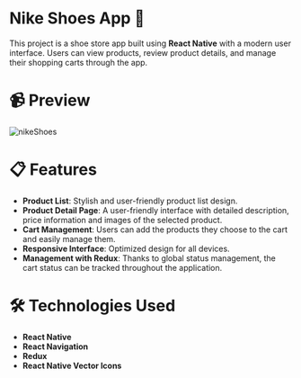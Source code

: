 # Nike Shoes App 👟

This project is a shoe store app built using **React Native** with a modern user interface. Users can view products, review product details, and manage their shopping carts through the app.

# 📹 Preview

![nikeShoes](https://github.com/user-attachments/assets/bab250c5-0914-44c7-9b7d-154dfdb75ca6)

# 📋 Features

- **Product List**: Stylish and user-friendly product list design.
- **Product Detail Page**: A user-friendly interface with detailed description, price information and images of the selected product.
- **Cart Management**: Users can add the products they choose to the cart and easily manage them.
- **Responsive Interface**: Optimized design for all devices.
- **Management with Redux**: Thanks to global status management, the cart status can be tracked throughout the application.

# 🛠️ Technologies Used

- **React Native**
- **React Navigation**
- **Redux**
- **React Native Vector Icons**

